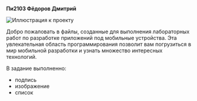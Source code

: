 **Пи2103 Фёдоров Дмитрий** 

![Иллюстрация к проекту](https://fdo.kubsau.ru/pluginfile.php/1/theme_klass/logo/1689828346/logo_en_white.png)

Добро пожаловать в файлы, созданные для выполнения лабораторных работ по разработке приложений под мобильные устройства. Эта увлекательная область программирования позволит вам погрузиться в мир мобильной разработки и узнать множество интересных технологий.

В задание выполненно:
- подпись 
- изображение 
- список 
